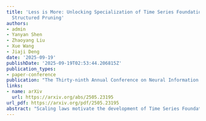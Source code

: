 ```yaml
---
title: 'Less is More: Unlocking Specialization of Time Series Foundation Models via
  Structured Pruning'
authors:
- admin
- Yanyan Shen
- Zhaoyang Liu
- Xue Wang
- Jiaji Deng
date: '2025-09-19'
publishDate: '2025-09-19T02:53:44.206815Z'
publication_types:
- paper-conference
publication: "The Thirty-ninth Annual Conference on Neural Information Processing Systems **(NeurIPS'25)**"
links:
- name: arXiv
  url: https://arxiv.org/abs/2505.23195
url_pdf: https://arxiv.org/pdf/2505.23195
abstract: "Scaling laws motivate the development of Time Series Foundation Models (TSFMs) that pre-train vast parameters and achieve remarkable zero-shot forecasting performance. Surprisingly, even after fine-tuning, TSFMs cannot consistently outperform smaller, specialized models trained on full-shot downstream data. A key question is how to regularize the adaptation process of TSFMs for a target forecasting task. Through empirical studies on various TSFMs, the pre-trained models often exhibit inherent sparsity and redundancy in computation, suggesting that TSFMs have learned to activate task-relevant network substructures to accommodate diverse forecasting tasks. To preserve this valuable prior knowledge, we propose structured pruning method to regularize the subsequent fine-tuning process by focusing it on a more relevant and compact parameter space. Extensive experiments on seven TSFMs and six benchmarks demonstrate that fine-tuning a smaller, pruned TSFM significantly improves forecasting performance compared to fine-tuning original models. This ``prune-then-finetune'' paradigm often enables TSFMs to achieve state-of-the-art performance and surpass strong specialized baselines."
---
```

